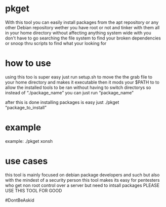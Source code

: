 # pkget

With this tool you can easily install packages from the apt repository or any other Debian repository wether you have root or not and tinker with them all in your home directory without affecting anything system wide with you don't have to go searching the file system to find your broken dependencies or snoop thru scripts to find what your looking for

# how to use

using this too is super easy just run setup.sh to move the the grab file to your home directory and makes it executable then it mods your $PATH to to allow the installed tools to be ran without having to switch directorys so instead of “./package_name” you can just run “package_name”

after this is done installing packages is easy just ./pkget “package_to_install”

# example
example: ./pkget xonsh

# use cases
this tool is mainly focused on debian package developers and such but also with the mindest of a security person
this tool makes its easy for pentesters who get non root control over a server but need to intsall packages 
PLEASE USE THIS TOOL FOR GOOD 





#DontBeAskid
